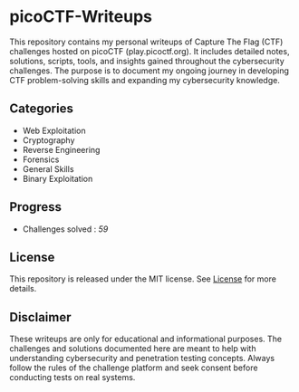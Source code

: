 # picoCTF-Writeups
This repository contains my personal writeups of Capture The Flag (CTF) challenges hosted on picoCTF (play.picoctf.org). It includes detailed notes, solutions, scripts, tools, and insights gained throughout the cybersecurity challenges. The purpose is to document my ongoing journey in developing CTF problem-solving skills and expanding my cybersecurity knowledge.
## Categories
- Web Exploitation
- Cryptography
- Reverse Engineering
- Forensics
- General Skills
- Binary Exploitation
## Progress
- Challenges solved : *59*
## License
This repository is released under the MIT license. See [License](https://github.com/msvignesh-25/picoCTF-Writeups/blob/main/LICENSE) for more details.
## Disclaimer
These writeups are only for educational and informational purposes. The challenges and solutions documented here are meant to help with understanding cybersecurity and penetration testing concepts.
Always follow the rules of the challenge platform and seek consent before conducting tests on real systems.
